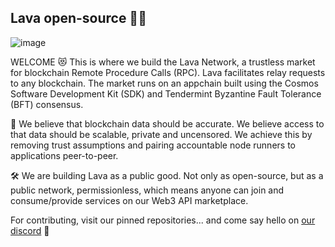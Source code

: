 ## Lava open-source 🌋👋

![image](https://user-images.githubusercontent.com/2770565/203528359-dced4d06-f020-4b6a-bb5f-319124924689.png)

WELCOME 😻 This is where we build the Lava Network, a trustless market for blockchain Remote Procedure Calls (RPC).
Lava facilitates relay requests to any blockchain. 
The market runs on an appchain built using the Cosmos Software Development Kit (SDK) and Tendermint Byzantine Fault Tolerance (BFT) consensus.

🧠 We believe that blockchain data should be accurate. We believe access to that data should be scalable, private and uncensored. 
We achieve this by removing trust assumptions and pairing accountable node runners to applications peer-to-peer. 

🛠 We are building Lava as a public good. Not only as open-source, but as a public network, permissionless, which means anyone can join and consume/provide services on our Web3 API marketplace. 

For contributing, visit our pinned repositories... and come say hello on [our discord](https://discord.gg/5VcqgwMmkA) 🌋

